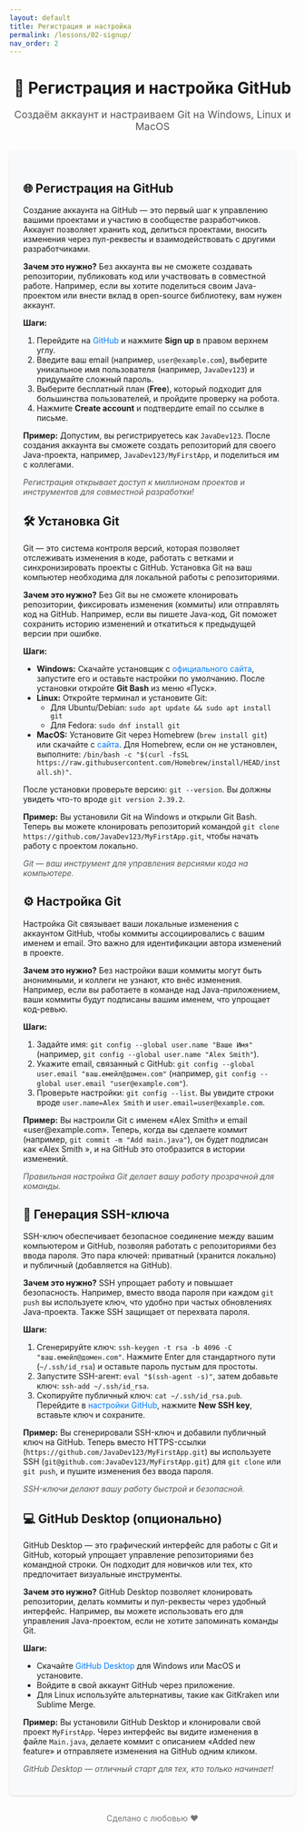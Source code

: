 ```yaml
---
layout: default
title: Регистрация и настройка
permalink: /lessons/02-signup/
nav_order: 2
---
```


<div style="text-align:center; margin: 2rem 0;">
  <h1>📝 Регистрация и настройка GitHub</h1>
  <p style="color:#555; font-size:1.1rem;">Создаём аккаунт и настраиваем Git на Windows, Linux и MacOS</p>
</div>

<div style="background:#f8f9fa; border-radius:8px; padding:1.5rem; box-shadow:0 2px 4px rgba(0,0,0,0.1); margin:2rem 0;">
  <h2>🌐 Регистрация на GitHub</h2>
  <p>Создание аккаунта на GitHub — это первый шаг к управлению вашими проектами и участию в сообществе разработчиков. Аккаунт позволяет хранить код, делиться проектами, вносить изменения через пул-реквесты и взаимодействовать с другими разработчиками.</p>
  <p><strong>Зачем это нужно?</strong> Без аккаунта вы не сможете создавать репозитории, публиковать код или участвовать в совместной работе. Например, если вы хотите поделиться своим Java-проектом или внести вклад в open-source библиотеку, вам нужен аккаунт.</p>
  <p><strong>Шаги:</strong></p>
  <ol style="padding-left:1.5rem; margin:0.5rem 0;">
    <li>Перейдите на <a href="https://github.com" style="color:#007bff; text-decoration:none;">GitHub</a> и нажмите <strong>Sign up</strong> в правом верхнем углу.</li>
    <li>Введите ваш email (например, <code>user@example.com</code>), выберите уникальное имя пользователя (например, <code>JavaDev123</code>) и придумайте сложный пароль.</li>
    <li>Выберите бесплатный план (<strong>Free</strong>), который подходит для большинства пользователей, и пройдите проверку на робота.</li>
    <li>Нажмите <strong>Create account</strong> и подтвердите email по ссылке в письме.</li>
  </ol>
  <p><strong>Пример:</strong> Допустим, вы регистрируетесь как <code>JavaDev123</code>. После создания аккаунта вы сможете создать репозиторий для своего Java-проекта, например, <code>JavaDev123/MyFirstApp</code>, и поделиться им с коллегами.</p>
  <p style="font-style:italic; color:#555;">Регистрация открывает доступ к миллионам проектов и инструментов для совместной разработки!</p>

  <h2>🛠 Установка Git</h2>
  <p>Git — это система контроля версий, которая позволяет отслеживать изменения в коде, работать с ветками и синхронизировать проекты с GitHub. Установка Git на ваш компьютер необходима для локальной работы с репозиториями.</p>
  <p><strong>Зачем это нужно?</strong> Без Git вы не сможете клонировать репозитории, фиксировать изменения (коммиты) или отправлять код на GitHub. Например, если вы пишете Java-код, Git поможет сохранить историю изменений и откатиться к предыдущей версии при ошибке.</p>
  <p><strong>Шаги:</strong></p>
  <ul style="padding-left:1.5rem; margin:0.5rem 0;">
    <li><strong>Windows:</strong> Скачайте установщик с <a href="https://git-scm.com/download/win" style="color:#007bff; text-decoration:none;">официального сайта</a>, запустите его и оставьте настройки по умолчанию. После установки откройте <strong>Git Bash</strong> из меню «Пуск».</li>
    <li><strong>Linux:</strong> Откройте терминал и установите Git:
      <ul style="padding-left:1.5rem;">
        <li>Для Ubuntu/Debian: <code>sudo apt update && sudo apt install git</code></li>
        <li>Для Fedora: <code>sudo dnf install git</code></li>
      </ul>
    </li>
    <li><strong>MacOS:</strong> Установите Git через Homebrew (<code>brew install git</code>) или скачайте с <a href="https://git-scm.com/download/mac" style="color:#007bff; text-decoration:none;">сайта</a>. Для Homebrew, если он не установлен, выполните: <code>/bin/bash -c "$(curl -fsSL https://raw.githubusercontent.com/Homebrew/install/HEAD/install.sh)"</code>.</li>
  </ul>
  <p>После установки проверьте версию: <code>git --version</code>. Вы должны увидеть что-то вроде <code>git version 2.39.2</code>.</p>
  <p><strong>Пример:</strong> Вы установили Git на Windows и открыли Git Bash. Теперь вы можете клонировать репозиторий командой <code>git clone https://github.com/JavaDev123/MyFirstApp.git</code>, чтобы начать работу с проектом локально.</p>
  <p style="font-style:italic; color:#555;">Git — ваш инструмент для управления версиями кода на компьютере.</p>

  <h2>⚙ Настройка Git</h2>
  <p>Настройка Git связывает ваши локальные изменения с аккаунтом GitHub, чтобы коммиты ассоциировались с вашим именем и email. Это важно для идентификации автора изменений в проекте.</p>
  <p><strong>Зачем это нужно?</strong> Без настройки ваши коммиты могут быть анонимными, и коллеги не узнают, кто внёс изменения. Например, если вы работаете в команде над Java-приложением, ваши коммиты будут подписаны вашим именем, что упрощает код-ревью.</p>
  <p><strong>Шаги:</strong></p>
  <ol style="padding-left:1.5rem; margin:0.5rem 0;">
    <li>Задайте имя: <code>git config --global user.name "Ваше Имя"</code> (например, <code>git config --global user.name "Alex Smith"</code>).</li>
    <li>Укажите email, связанный с GitHub: <code>git config --global user.email "ваш.емейл@домен.com"</code> (например, <code>git config --global user.email "user@example.com"</code>).</li>
    <li>Проверьте настройки: <code>git config --list</code>. Вы увидите строки вроде <code>user.name=Alex Smith</code> и <code>user.email=user@example.com</code>.</li>
  </ol>
  <p><strong>Пример:</strong> Вы настроили Git с именем «Alex Smith» и email «user@example.com». Теперь, когда вы сделаете коммит (например, <code>git commit -m "Add main.java"</code>), он будет подписан как «Alex Smith <user@example.com>», и на GitHub это отобразится в истории изменений.</p>
  <p style="font-style:italic; color:#555;">Правильная настройка Git делает вашу работу прозрачной для команды.</p>

  <h2>🔑 Генерация SSH-ключа</h2>
  <p>SSH-ключ обеспечивает безопасное соединение между вашим компьютером и GitHub, позволяя работать с репозиториями без ввода пароля. Это пара ключей: приватный (хранится локально) и публичный (добавляется на GitHub).</p>
  <p><strong>Зачем это нужно?</strong> SSH упрощает работу и повышает безопасность. Например, вместо ввода пароля при каждом <code>git push</code> вы используете ключ, что удобно при частых обновлениях Java-проекта. Также SSH защищает от перехвата пароля.</p>
  <p><strong>Шаги:</strong></p>
  <ol style="padding-left:1.5rem; margin:0.5rem 0;">
    <li>Сгенерируйте ключ: <code>ssh-keygen -t rsa -b 4096 -C "ваш.емейл@домен.com"</code>. Нажмите Enter для стандартного пути (<code>~/.ssh/id_rsa</code>) и оставьте пароль пустым для простоты.</li>
    <li>Запустите SSH-агент: <code>eval "$(ssh-agent -s)"</code>, затем добавьте ключ: <code>ssh-add ~/.ssh/id_rsa</code>.</li>
    <li>Скопируйте публичный ключ: <code>cat ~/.ssh/id_rsa.pub</code>. Перейдите в <a href="https://github.com/settings/keys" style="color:#007bff; text-decoration:none;">настройки GitHub</a>, нажмите <strong>New SSH key</strong>, вставьте ключ и сохраните.</li>
  </ol>
  <p><strong>Пример:</strong> Вы сгенерировали SSH-ключ и добавили публичный ключ на GitHub. Теперь вместо HTTPS-ссылки (<code>https://github.com/JavaDev123/MyFirstApp.git</code>) вы используете SSH (<code>git@github.com:JavaDev123/MyFirstApp.git</code>) для <code>git clone</code> или  <code>git push</code>, и пушите изменения без ввода пароля.</p>
  <p style="font-style:italic; color:#555;">SSH-ключи делают вашу работу быстрой и безопасной.</p>

  <h2>💻 GitHub Desktop (опционально)</h2>
  <p>GitHub Desktop — это графический интерфейс для работы с Git и GitHub, который упрощает управление репозиториями без командной строки. Он подходит для новичков или тех, кто предпочитает визуальные инструменты.</p>
  <p><strong>Зачем это нужно?</strong> GitHub Desktop позволяет клонировать репозитории, делать коммиты и пул-реквесты через удобный интерфейс. Например, вы можете использовать его для управления Java-проектом, если не хотите запоминать команды Git.</p>
  <p><strong>Шаги:</strong></p>
  <ul style="padding-left:1.5rem; margin:0.5rem 0;">
    <li>Скачайте <a href="https://desktop.github.com" style="color:#007bff; text-decoration:none;">GitHub Desktop</a> для Windows или MacOS и установите.</li>
    <li>Войдите в свой аккаунт GitHub через приложение.</li>
    <li>Для Linux используйте альтернативы, такие как GitKraken или Sublime Merge.</li>
  </ul>
  <p><strong>Пример:</strong> Вы установили GitHub Desktop и клонировали свой проект <code>MyFirstApp</code>. Через интерфейс вы видите изменения в файле <code>Main.java</code>, делаете коммит с описанием «Added new feature» и отправляете изменения на GitHub одним кликом.</p>
  <p style="font-style:italic; color:#555;">GitHub Desktop — отличный старт для тех, кто только начинает!</p>
</div>

<footer style="text-align:center; margin:2rem 0; color:#777; font-size:0.9rem;">
  Сделано с любовью ❤️
</footer>